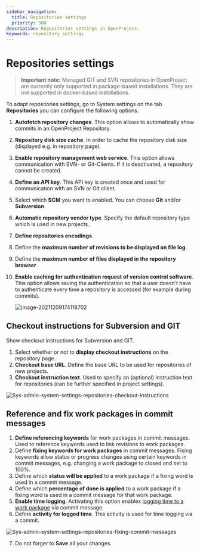 ```yaml
---
sidebar_navigation:
  title: Repositories settings
  priority: 500
description: Repositories settings in OpenProject.
keywords: repository settings
---
```

# Repositories settings

> **Important note:** Managed GIT and SVN repositories in OpenProject are currently only supported in package-based installations. They are not supported in docker-based installations.

To adapt repositories settings, go to System settings on the tab **Repositories** you can configure the following options.

1. **Autofetch repository changes**. This option allows to automatically show commits in an OpenProject Repository.
2. **Repository disk size cache**. In order to cache the repository disk size (displayed e.g. in repository page).
3. **Enable repository management web service**. This option allows communication with SVN- or Git-Clients. If it is deactivated, a repository cannot be created.
4. **Define an API key**. This API key is created once and used for communication with an SVN or Git client.
5. Select which **SCM** you want to enabled. You can choose **Git** and/or **Subversion**.
6. **Automatic repository vendor type**. Specify the default repository type which is used in new projects.
7. **Define repositories encodings**.
8. Define the **maximum number of revisions to be displayed on file log**.
9. Define the **maximum number of files displayed in the repository browser**.
10. **Enable caching for authentication request of version control software**. This option allows saving the authentication so that a user doesn’t have to authenticate every time a repository is accessed (for  example during commits).

    ![image-20211209174118702](image-20211209174118702.png)



## Checkout instructions for Subversion and GIT

Show checkout instructions for Subversion and GIT.

1. Select whether or not to **display checkout instructions** on the repository page.
2. **Checkout base URL**. Define the base URL to be used for repositories of new projects.
3. **Checkout instruction text**. Used to specify an (optional) instruction text for repositories (can be further specified in project settings).

![Sys-admin-system-settings-repositories-checkout-instructions](Sys-admin-system-settings-repositories-checkout-instructions.png)

## Reference and fix work packages in commit messages

1. **Define referencing keywords** for work packages in commit messages.  Used to reference keywords used to link revisions to work packages.
2. Define **fixing keywords for work packages** in commit messages. Fixing keywords allow status or progress changes using certain keywords in commit messages, e.g. changing a work package to closed and set to 100%.
3. Define which **status will be applied** to a work package if a fixing word is used in a commit message.
4. Define which **percentage of done is applied** to a work package if a fixing word is used in a commit message for that work package.
5. **Enable time logging**. Activating this option enables [logging time to a work package](../../../user-guide/time-and-costs/time-tracking) via commit message.
6. Define **activity for logged time**. This activity is used for time logging via a commit.

![Sys-admin-system-settings-repositories-fixing-commit-messages](Sys-admin-system-settings-repositories-fixing-commit-messages.png)

7. Do not forger to **Save** all your changes.

